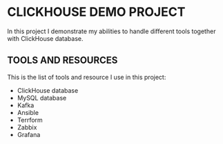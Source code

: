 # CLICKHOUSE DEMO PROJECT

In this project I demonstrate my abilities to handle different tools together with ClickHouse database.

## TOOLS AND RESOURCES

This is the list of tools and resource I use in this project:

* ClickHouse database
* MySQL database
* Kafka
* Ansible
* Terrform
* Zabbix
* Grafana
